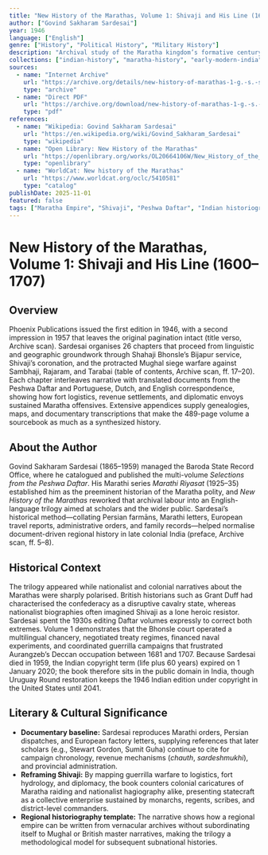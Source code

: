 ```yaml
---
title: "New History of the Marathas, Volume 1: Shivaji and His Line (1600–1707)"
author: ["Govind Sakharam Sardesai"]
year: 1946
language: ["English"]
genre: ["History", "Political History", "Military History"]
description: "Archival study of the Maratha kingdom’s formative century, first published in 1946 and expanded from Sardesai’s lifetime of editing Peshwa Daftar records."
collections: ["indian-history", "maratha-history", "early-modern-india"]
sources:
  - name: "Internet Archive"
    url: "https://archive.org/details/new-history-of-marathas-1-g.-s.-sardesai_202309"
    type: "archive"
  - name: "Direct PDF"
    url: "https://archive.org/download/new-history-of-marathas-1-g.-s.-sardesai_202309/New%20History%20of%20Marathas-1%20(G.S.%20Sardesai).pdf"
    type: "pdf"
references:
  - name: "Wikipedia: Govind Sakharam Sardesai"
    url: "https://en.wikipedia.org/wiki/Govind_Sakharam_Sardesai"
    type: "wikipedia"
  - name: "Open Library: New History of the Marathas"
    url: "https://openlibrary.org/works/OL20664106W/New_History_of_the_Marathas"
    type: "openlibrary"
  - name: "WorldCat: New history of the Marathas"
    url: "https://www.worldcat.org/oclc/5410581"
    type: "catalog"
publishDate: 2025-11-01
featured: false
tags: ["Maratha Empire", "Shivaji", "Peshwa Daftar", "Indian historiography", "Phoenix Publications"]
---
```


# New History of the Marathas, Volume 1: Shivaji and His Line (1600–1707)

## Overview

Phoenix Publications issued the first edition in 1946, with a second impression in 1957 that leaves the original pagination intact (title verso, Archive scan). Sardesai organises 26 chapters that proceed from linguistic and geographic groundwork through Shahaji Bhonsle’s Bijapur service, Shivaji’s coronation, and the protracted Mughal siege warfare against Sambhaji, Rajaram, and Tarabai (table of contents, Archive scan, ff. 17–20). Each chapter interleaves narrative with translated documents from the Peshwa Daftar and Portuguese, Dutch, and English correspondence, showing how fort logistics, revenue settlements, and diplomatic envoys sustained Maratha offensives. Extensive appendices supply genealogies, maps, and documentary transcriptions that make the 489-page volume a sourcebook as much as a synthesized history.

## About the Author

Govind Sakharam Sardesai (1865–1959) managed the Baroda State Record Office, where he catalogued and published the multi-volume *Selections from the Peshwa Daftar*. His Marathi series *Marathi Riyasat* (1925–35) established him as the preeminent historian of the Maratha polity, and *New History of the Marathas* reworked that archival labour into an English-language trilogy aimed at scholars and the wider public. Sardesai’s historical method—collating Persian farmāns, Marathi letters, European travel reports, administrative orders, and family records—helped normalise document-driven regional history in late colonial India (preface, Archive scan, ff. 5–8).

## Historical Context

The trilogy appeared while nationalist and colonial narratives about the Marathas were sharply polarised. British historians such as Grant Duff had characterised the confederacy as a disruptive cavalry state, whereas nationalist biographies often imagined Shivaji as a lone heroic resistor. Sardesai spent the 1930s editing Daftar volumes expressly to correct both extremes. Volume 1 demonstrates that the Bhonsle court operated a multilingual chancery, negotiated treaty regimes, financed naval experiments, and coordinated guerrilla campaigns that frustrated Aurangzeb’s Deccan occupation between 1681 and 1707. Because Sardesai died in 1959, the Indian copyright term (life plus 60 years) expired on 1 January 2020; the book therefore sits in the public domain in India, though Uruguay Round restoration keeps the 1946 Indian edition under copyright in the United States until 2041.

## Literary & Cultural Significance

- **Documentary baseline:** Sardesai reproduces Marathi orders, Persian dispatches, and European factory letters, supplying references that later scholars (e.g., Stewart Gordon, Sumit Guha) continue to cite for campaign chronology, revenue mechanisms (*chauth*, *sardeshmukhi*), and provincial administration.
- **Reframing Shivaji:** By mapping guerrilla warfare to logistics, fort hydrology, and diplomacy, the book counters colonial caricatures of Maratha raiding and nationalist hagiography alike, presenting statecraft as a collective enterprise sustained by monarchs, regents, scribes, and district-level commanders.
- **Regional historiography template:** The narrative shows how a regional empire can be written from vernacular archives without subordinating itself to Mughal or British master narratives, making the trilogy a methodological model for subsequent subnational histories.
